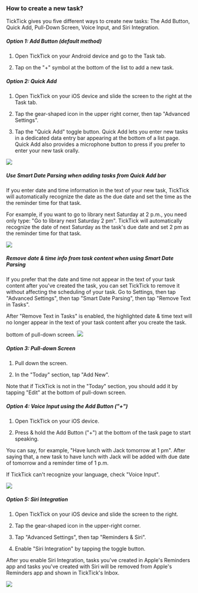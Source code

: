 ### How to create a new task?

TickTick gives you five different ways to create new tasks: The Add Button, Quick Add, Pull-Down Screen, Voice Input, and Siri Integration.



##### Option 1: Add Button \(default method\)

1. Open TickTick on your Android device and go to the Task tab.

2. Tap on the "+" symbol at the bottom of the list to add a new task.

##### Option 2: Quick Add

1. Open TickTick on your iOS device and slide the screen to the right at the Task tab.

2. Tap the gear-shaped icon in the upper right corner, then tap "Advanced Settings".

3. Tap the "Quick Add" toggle button. Quick Add lets you enter new tasks in a dedicated data entry bar appearing at the bottom of a list page. Quick Add also provides a microphone button to press if you prefer to enter your new task orally.

![](../ios/4.3/4.3.1.2.png)

##### Use Smart Date Parsing when adding tasks from Quick Add bar

If you enter date and time information in the text of your new task, TickTick will automatically recognize the date as the due date and set the time as the the reminder time for that task.

For example, if you want to go to library next Saturday at 2 p.m., you need only type: "Go to library next Saturday 2 pm". TickTick will automatically recognize the date of next Saturday as the task's due date and set 2 pm as the reminder time for that task.

![](../ios/4.3/4.3.1.3.png)
##### Remove date & time info from task content when using Smart Date Parsing

If you prefer that the date and time not appear in the text of your task content after you've created the task, you can set TickTick to remove it without affecting the scheduling of your task. Go to Settings, then tap "Advanced Settings", then tap "Smart Date Parsing", then tap "Remove Text in Tasks".

After "Remove Text in Tasks" is enabled, the highlighted date & time text will no longer appear in the text of your task content after you create the task.

bottom of pull-down screen.
![](../ios/4.3/4.3.1.4.png)
##### Option 3: Pull-down Screen

1. Pull down the screen.

2. In the "Today" section, tap "Add New".

Note that if TickTick is not in the "Today" section, you should add it by tapping "Edit" at the bottom of pull-down screen.

##### Option 4: Voice Input using the Add Button \("+"\)

1. Open TickTick on your iOS device.

2. Press & hold the Add Button \("+"\) at the bottom of the task page to start speaking.

You can say, for example, "Have lunch with Jack tomorrow at 1 pm". After saying that, a new task to have lunch with Jack will be added with due date of tomorrow and a reminder time of 1 p.m.

If TickTick can't recognize your language, check "Voice Input".

![](../ios/4.3/4.3.1.5.png)

##### Option 5: Siri Integration

1. Open TickTick on your iOS device and slide the screen to the right.

2. Tap the gear-shaped icon in the upper-right corner.

3. Tap "Advanced Settings", then tap "Reminders & Siri".

4. Enable "Siri Integration" by tapping the toggle button.

After you enable Siri Integration, tasks you've created in Apple's Reminders app and tasks you've created with Siri will be removed from Apple's Reminders app and shown in TickTick's Inbox.

![](../ios/4.3/4.3.1.6.png)
